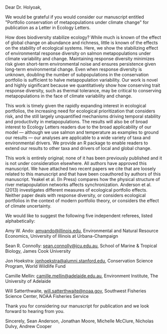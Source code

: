 Dear Dr. Holyoak,

We would be grateful if you would consider our manuscript entitled "Portfolio conservation of metapopulations under climate change" for publication as a Letter in Ecology Letters.

How does biodiversity stabilize ecology? While much is known of the effect of global change on abundance and richness, little is known of the effects on the stability of ecological systems. Here, we show the stabilizing effect of environmental response diversity on salmon metapopulations under climate variability and change. Maintaining response diversity minimizes risk given short-term environmental noise and ensures persistence given long-term environmental change. Even when response diversity is unknown, doubling the number of subpopulations in the conservation portfolio is sufficient to halve metapopulation variability. Our work is novel and highly significant because we quantitatively show how conserving trait response diversity, such as thermal tolerance, may be critical to conserving metapopulations in the face of climate variability and change.

This work is timely given the rapidly expanding interest in ecological portfolios, the increasing need for ecological prioritization that considers risk, and the still largely unquantified mechanisms driving temporal stability and productivity in metapopulations. The results will also be of broad interest to Ecology Letters readers due to the broad applicability of our model — although we use salmon and temperature as examples to ground our results — our analyses are applicable to a wide variety of taxa and environmental drivers. We provide an R package to enable readers to extend our results to other taxa and drivers of local and global change.

This work is entirely original; none of it has been previously published and it is not under consideration elsewhere. All authors have approved this manuscript. We have attached two recent papers we cite that are loosely related to this manuscript and that have been coauthored by authors of this manuscript. Yeakel et al. (In Press) compares how the physical structure of river metapopulation networks affects synchronization. Anderson et al. (2013) investigates different measures of ecological portfolio effects. Neither paper deals with response diversity, or considers ecological portfolios in the context of modern portfolio theory, or considers the effect of climate uncertainty.

We would like to suggest the following five independent referees, listed alphabetically:

Amy W. Ando: amyando@illinois.edu, Environmental and Natural Resource Economics, University of Illinois at Urbana-Champaign

Sean R. Connolly: sean.connolly@jcu.edu.au, School of Marine & Tropical Biology, James Cook University

Jon Hoekstra: jonhoekstra@alumni.stanford.edu, Conservation Science Program, World Wildlife Fund

Camille Mellin: camille.mellin@adelaide.edu.au, Environment Institute, The University of Adelaide

Will Satterthwaite, will.satterthwaite@noaa.gov, Southwest Fisheries Science Center, NOAA Fisheries Service

Thank you for considering our manuscript for publication and we look forward to hearing from you.

Sincerely,
Sean Anderson, Jonathan Moore, Michelle McClure, Nicholas Dulvy, Andrew Cooper

